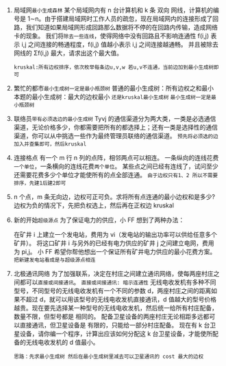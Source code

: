 1. 局域网`最小生成森林`
   某个局域网内有 n 台计算机和 k 条 双向 网线，计算机的编号是 1∼n。由于搭建局域网时工作人员的疏忽，现在局域网内的连接形成了回路，我们知道如果局域网形成回路那么数据将不停的在回路内传输，造成网络卡的现象。
   我们将`除去一些连线`，使得网络中没有回路且不影响连通性
   f(i,j) 表示 i,j 之间连接的畅通程度，f(i,j) 值越小表示 i,j 之间连接越通畅。
   并且被除去网线的 Σf(i,j) 最大，请求出这个最大值。

   `kruskal:所有边权排序，依次枚举每条边u,v,w 若u,v不连通，当前边加到最小生成树即可`

2. 繁忙的都市`最小生成树一定是最小瓶颈树`
   普通的最小生成树：所有边权之和最小
   本题的最小生成树：最大的边权最小
   `还是kruskal最小生成树`
   `最小生成树一定是最小瓶颈树`

3. 联络员`带有必须选边的最小生成树`
   Tyvj 的通信渠道分为两大类，一类是必选通信渠道，无论价格多少，你都需要把所有的都选择上；还有一类是选择性的通信渠道，你可以从中挑选一些作为最终管理员联络的通信渠道。
   `预先将必须选的边加入并查集即可，然后kruskal`
4. 连接格点
   有一个 m 行 n 列的点阵，相邻两点可以相连。
   一条纵向的连线花费`一个单位`，一条横向的连线花费`两个单位`。
   某些点之间已经有连线了，试问至少还需要花费多少个单位才能使所有的点全部连通。
   `由于边权只有1、2 所以不需要排序，先建1后建2即可`

5. n 个点，m 条无向边，边权可正可负。求将所有点连通的最小边权和是多少?
   边权为负的情况下，先把负权选上，然后再在正权边 kruskal

6. 新的开始`超级源点`
   为了保证电力的供应，小 FF 想到了两种办法：

   在矿井 i 上建立一个发电站，费用为 vi（发电站的输出功率可以供给任意多个矿井）。
   将这口矿井 i 与另外的已经有电力供应的矿井 j 之间建立电网，费用为 pi,j。
   小 FF 希望你帮他想出一个保证所有矿井电力供应的最小花费方案。
   `把新建发电站看成是与超级源点相连`

7. 北极通讯网络
   为了加强联系，决定在村庄之间建立通讯网络，使每两座村庄之间都可以`直接或间接通讯`。
   `直接或间接通讯: 暗示连通性`
   无线电收发机有多种不同型号，不同型号的无线电收发机有一个不同的参数 d，两座村庄之间的距离如果不超过 d，就可以用该型号的无线电收发机直接通讯，d 值越大的型号价格越贵。现在要先选择某一种型号的无线电收发机，然后统一给所有村庄配备，数量不限，但型号都是 相同的。
   配备卫星设备的两座村庄无论相距多远都可以直接通讯，但卫星设备是 有限的，只能给一部分村庄配备。
   现在有 k 台卫星设备，请你编一个程序，计算出应该如何分配这 k 台卫星设备，才能使所配备的无线电收发机的 d 值最小。

   `思路：先求最小生成树 然后在最小生成树里减去可以卫星通讯的 cost 最大的边权`
